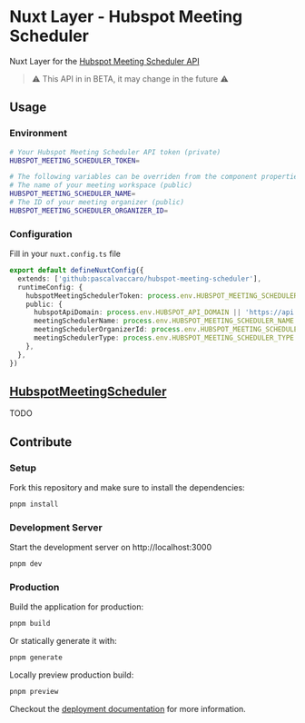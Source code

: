 # Nuxt Layer - Hubspot Meeting Scheduler

Nuxt Layer for the [Hubspot Meeting Scheduler API](https://developers.hubspot.com/docs/api/library/meetings)

> ⚠️ This API in in BETA, it may change in the future ⚠️

## Usage

### Environment

```bash
# Your Hubspot Meeting Scheduler API token (private)
HUBSPOT_MEETING_SCHEDULER_TOKEN=

# The following variables can be overriden from the component properties
# The name of your meeting workspace (public)
HUBSPOT_MEETING_SCHEDULER_NAME=
# The ID of your meeting organizer (public)
HUBSPOT_MEETING_SCHEDULER_ORGANIZER_ID=
```

### Configuration

Fill in your `nuxt.config.ts` file

```typescript
export default defineNuxtConfig({
  extends: ['github:pascalvaccaro/hubspot-meeting-scheduler'],
  runtimeConfig: {
    hubspotMeetingSchedulerToken: process.env.HUBSPOT_MEETING_SCHEDULER_TOKEN || '',
    public: {
      hubspotApiDomain: process.env.HUBSPOT_API_DOMAIN || 'https://api.hubspot.com',
      meetingSchedulerName: process.env.HUBSPOT_MEETING_SCHEDULER_NAME || '',
      meetingSchedulerOrganizerId: process.env.HUBSPOT_MEETING_SCHEDULER_ORGANIZER_ID || '',
      meetingSchedulerType: process.env.HUBSPOT_MEETING_SCHEDULER_TYPE || 'ROUND_ROBIN_CALENDAR',
    },
  },
})
```

## [HubspotMeetingScheduler](./components/HubspotMeetingScheduler.vue)

TODO

## Contribute

### Setup

Fork this repository and make sure to install the dependencies:

```bash
pnpm install
```

### Development Server

Start the development server on http://localhost:3000

```bash
pnpm dev
```

### Production

Build the application for production:

```bash
pnpm build
```

Or statically generate it with:

```bash
pnpm generate
```

Locally preview production build:

```bash
pnpm preview
```

Checkout the [deployment documentation](https://nuxt.com/docs/getting-started/deployment) for more information.
